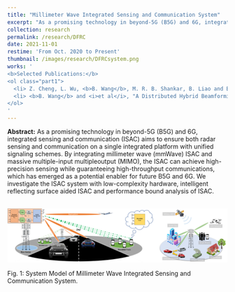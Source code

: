 ```yaml
---
title: "Millimeter Wave Integrated Sensing and Communication System"
excerpt: "As a promising technology in beyond-5G (B5G) and 6G, integrated sensing and communication (ISAC) aims to ensure both radar sensing and communication on a single integrated platform with unified signaling schemes. By integrating millimeter wave (mmWave) ISAC and massive multiple-input multipleoutput (MIMO), the ISAC can achieve high-precision sensing while guaranteeing high-throughput communications, which has emerged as a potential enabler for future B5G and 6G. We investigate the ISAC system with low-complexity hardware, intelligent reflecting surface aided ISAC and performance bound analysis of ISAC."
collection: research
permalink: /research/DFRC
date: 2021-11-01
restime: 'From Oct. 2020 to Present'
thumbnail: /images/research/DFRCsystem.png
works: '
<b>Selected Publications:</b> 
<ol class="part1">
  <li> Z. Cheng, L. Wu, <b>B. Wang</b>, M. R. B. Shankar, B. Liao and B. Ottersten, "Hybrid Beamforming in mmWave Dual-Function Radar-Communication Systems: Models, Technologies, and Challenges," submitted to <i>IEEE Magazine</i>. </li>
  <li> <b>B. Wang</b> and <i>et al</i>, "A Distributed Hybrid Beamforming Design Framework for Cooperative Cell-Free Dual-Function Radar-Communication Networks," submitted to <i>IEEE Transactions on Signal Processing</i>. </li>
</ol>
'
---
```




**Abstract:** As a promising technology in beyond-5G (B5G) and 6G, integrated sensing and communication (ISAC) aims to ensure both radar sensing and communication on a single integrated platform with unified signaling schemes. By integrating millimeter wave (mmWave) ISAC and massive multiple-input multipleoutput (MIMO), the ISAC can achieve high-precision sensing while guaranteeing high-throughput communications, which has emerged as a potential enabler for future B5G and 6G. We investigate the ISAC system with low-complexity hardware, intelligent reflecting surface aided ISAC and performance bound analysis of ISAC.



<br/><img src="/images/research/DFRC_2.png" width = "700">

Fig. 1: System Model of Millimeter Wave Integrated Sensing and Communication System.
